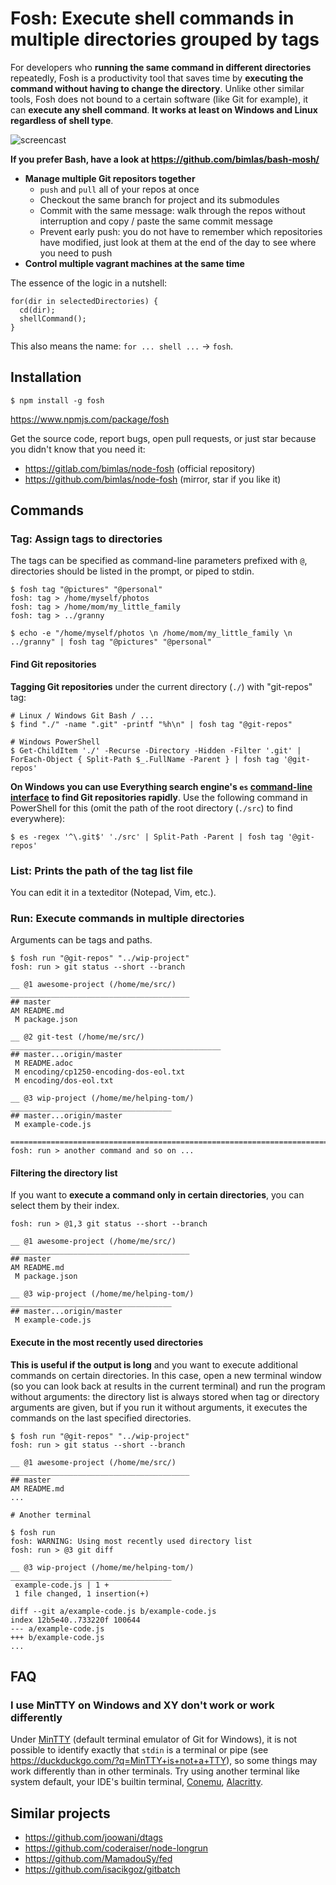 # Fosh: Execute shell commands in multiple directories grouped by tags

For developers who **running the same command in different directories**
repeatedly, Fosh is a productivity tool that saves time by **executing the
command without having to change the directory**. Unlike other similar tools,
Fosh does not bound to a certain software (like Git for example), it can
**execute any shell command**. **It works at least on Windows and Linux
regardless of shell type**.

![screencast](https://i.imgur.com/ZbCUxNS.gif)

**If you prefer Bash, have a look at https://github.com/bimlas/bash-mosh/**

* **Manage multiple Git repositors together**
  * `push` and `pull` all of your repos at once
  * Checkout the same branch for project and its submodules
  * Commit with the same message: walk through the repos without
    interruption and copy / paste the same commit message
  * Prevent early push: you do not have to remember which repositories have
    modified, just look at them at the end of the day to see where you need to
    push
* **Control multiple vagrant machines at the same time**

The essence of the logic in a nutshell:

```
for(dir in selectedDirectories) {
  cd(dir);
  shellCommand();
}
```

This also means the name: `for ... shell ...` -> `fosh`.

## Installation

```
$ npm install -g fosh
```

https://www.npmjs.com/package/fosh

Get the source code, report bugs, open pull requests, or just star because
you didn't know that you need it:

* https://gitlab.com/bimlas/node-fosh (official repository)
* https://github.com/bimlas/node-fosh (mirror, star if you like it)

## Commands

### Tag: Assign tags to directories

The tags can be specified as command-line parameters prefixed with `@`,
directories should be listed in the prompt, or piped to stdin.

```
$ fosh tag "@pictures" "@personal"
fosh: tag > /home/myself/photos
fosh: tag > /home/mom/my_little_family
fosh: tag > ../granny

$ echo -e "/home/myself/photos \n /home/mom/my_little_family \n ../granny" | fosh tag "@pictures" "@personal"
```

#### Find Git repositories

**Tagging Git repositories** under the current directory (`./`) with
"git-repos" tag:

```
# Linux / Windows Git Bash / ...
$ find "./" -name ".git" -printf "%h\n" | fosh tag "@git-repos"

# Windows PowerShell
$ Get-ChildItem './' -Recurse -Directory -Hidden -Filter '.git' | ForEach-Object { Split-Path $_.FullName -Parent } | fosh tag '@git-repos'
```

**On Windows you can use Everything search engine's `es` [command-line
interface](https://www.voidtools.com/support/everything/command_line_interface/)
to find Git repositories rapidly**. Use the following command in PowerShell
for this (omit the path of the root directory (`./src`) to find everywhere):

```
$ es -regex '^\.git$' './src' | Split-Path -Parent | fosh tag '@git-repos'
```

### List: Prints the path of the tag list file

You can edit it in a texteditor (Notepad, Vim, etc.).

### Run: Execute commands in multiple directories

Arguments can be tags and paths.

```
$ fosh run "@git-repos" "../wip-project"
fosh: run > git status --short --branch

__ @1 awesome-project (/home/me/src/) ________________________________________
## master
AM README.md
 M package.json

__ @2 git-test (/home/me/src/) _______________________________________________
## master...origin/master
 M README.adoc
 M encoding/cp1250-encoding-dos-eol.txt
 M encoding/dos-eol.txt

__ @3 wip-project (/home/me/helping-tom/) ____________________________________
## master...origin/master
 M example-code.js

==============================================================================
fosh: run > another command and so on ...
```

#### Filtering the directory list

If you want to **execute a command only in certain directories**, you can
select them by their index.

```
fosh: run > @1,3 git status --short --branch

__ @1 awesome-project (/home/me/src/) ________________________________________
## master
AM README.md
 M package.json

__ @3 wip-project (/home/me/helping-tom/) ____________________________________
## master...origin/master
 M example-code.js
```

#### Execute in the most recently used directories

**This is useful if the output is long** and you want to execute additional
commands on certain directories. In this case, open a new terminal window (so
you can look back at results in the current terminal) and run the program
without arguments: the directory list is always stored when tag or directory
arguments are given, but if you run it without arguments, it executes the
commands on the last specified directories.

```
$ fosh run "@git-repos" "../wip-project"
fosh: run > git status --short --branch

__ @1 awesome-project (/home/me/src/) ________________________________________
## master
AM README.md
...

# Another terminal

$ fosh run
fosh: WARNING: Using most recently used directory list
fosh: run > @3 git diff

__ @3 wip-project (/home/me/helping-tom/) ____________________________________
 example-code.js | 1 +
 1 file changed, 1 insertion(+)

diff --git a/example-code.js b/example-code.js
index 12b5e40..733220f 100644
--- a/example-code.js
+++ b/example-code.js
...
```

## FAQ

### I use MinTTY on Windows and XY don't work or work differently

Under [MinTTY](https://mintty.github.io/) (default terminal emulator of Git
for Windows), it is not possible to identify exactly that `stdin` is a
terminal or pipe (see https://duckduckgo.com/?q=MinTTY+is+not+a+TTY), so
some things may work differently than in other terminals. Try using another
terminal like system default, your IDE's builtin terminal,
[Conemu](https://conemu.github.io/),
[Alacritty](https://github.com/jwilm/alacritty).

## Similar projects

* https://github.com/joowani/dtags
* https://github.com/coderaiser/node-longrun
* https://github.com/MamadouSy/fed
* https://github.com/isacikgoz/gitbatch
